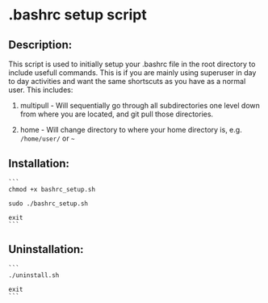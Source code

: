 # .bashrc setup script

## Description:

This script is used to initially setup your .bashrc file in the root directory to include usefull commands.
This is if you are mainly using superuser in day to day activities and want the same shortscuts as you have as a normal user. 
This includes: 
1. multipull - Will sequentially go through all subdirectories one level down from where you are located, and git pull those directories.

2. home - Will change directory to where your home directory is, e.g. `/home/user/` or `~`


## Installation:
	```
	chmod +x bashrc_setup.sh

	sudo ./bashrc_setup.sh
	
	exit
	```

## Uninstallation:
	```
	./uninstall.sh

	exit
	```
